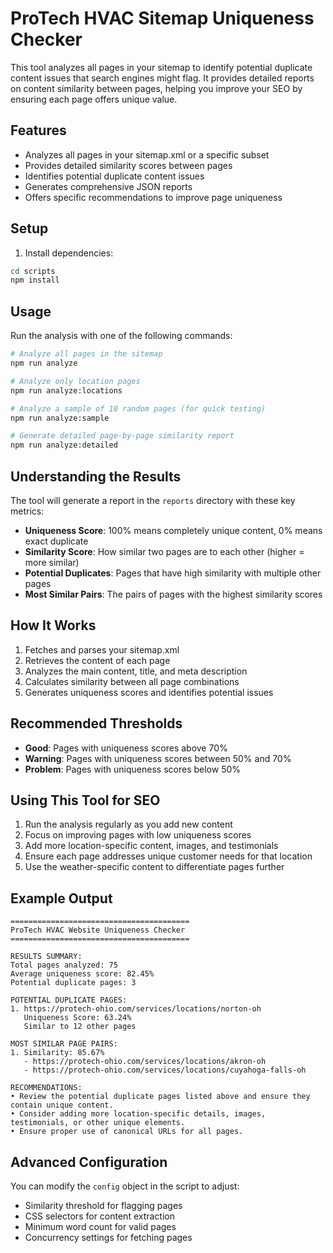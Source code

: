 # ProTech HVAC Sitemap Uniqueness Checker

This tool analyzes all pages in your sitemap to identify potential duplicate content issues that search engines might flag. It provides detailed reports on content similarity between pages, helping you improve your SEO by ensuring each page offers unique value.

## Features

- Analyzes all pages in your sitemap.xml or a specific subset
- Provides detailed similarity scores between pages
- Identifies potential duplicate content issues
- Generates comprehensive JSON reports
- Offers specific recommendations to improve page uniqueness

## Setup

1. Install dependencies:

```bash
cd scripts
npm install
```

## Usage

Run the analysis with one of the following commands:

```bash
# Analyze all pages in the sitemap
npm run analyze

# Analyze only location pages
npm run analyze:locations

# Analyze a sample of 10 random pages (for quick testing)
npm run analyze:sample

# Generate detailed page-by-page similarity report
npm run analyze:detailed
```

## Understanding the Results

The tool will generate a report in the `reports` directory with these key metrics:

- **Uniqueness Score**: 100% means completely unique content, 0% means exact duplicate
- **Similarity Score**: How similar two pages are to each other (higher = more similar)
- **Potential Duplicates**: Pages that have high similarity with multiple other pages
- **Most Similar Pairs**: The pairs of pages with the highest similarity scores

## How It Works

1. Fetches and parses your sitemap.xml
2. Retrieves the content of each page
3. Analyzes the main content, title, and meta description
4. Calculates similarity between all page combinations
5. Generates uniqueness scores and identifies potential issues

## Recommended Thresholds

- **Good**: Pages with uniqueness scores above 70%
- **Warning**: Pages with uniqueness scores between 50% and 70%
- **Problem**: Pages with uniqueness scores below 50%

## Using This Tool for SEO

1. Run the analysis regularly as you add new content
2. Focus on improving pages with low uniqueness scores
3. Add more location-specific content, images, and testimonials
4. Ensure each page addresses unique customer needs for that location
5. Use the weather-specific content to differentiate pages further

## Example Output

```
========================================
ProTech HVAC Website Uniqueness Checker
========================================

RESULTS SUMMARY:
Total pages analyzed: 75
Average uniqueness score: 82.45%
Potential duplicate pages: 3

POTENTIAL DUPLICATE PAGES:
1. https://protech-ohio.com/services/locations/norton-oh
   Uniqueness Score: 63.24%
   Similar to 12 other pages

MOST SIMILAR PAGE PAIRS:
1. Similarity: 85.67%
   - https://protech-ohio.com/services/locations/akron-oh
   - https://protech-ohio.com/services/locations/cuyahoga-falls-oh

RECOMMENDATIONS:
• Review the potential duplicate pages listed above and ensure they contain unique content.
• Consider adding more location-specific details, images, testimonials, or other unique elements.
• Ensure proper use of canonical URLs for all pages.
```

## Advanced Configuration

You can modify the `config` object in the script to adjust:

- Similarity threshold for flagging pages
- CSS selectors for content extraction
- Minimum word count for valid pages
- Concurrency settings for fetching pages
